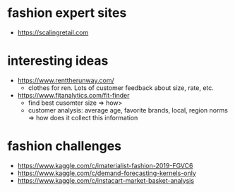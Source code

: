 # fashion expert sites
- https://scalingretail.com

# interesting ideas
- https://www.renttherunway.com/
  - clothes for ren. Lots of customer feedback about size, rate, etc.
- https://www.fitanalytics.com/fit-finder
  - find best cusomter size => how>
  - customer analysis: average age, favorite brands, local, region norms => how does it collect this information
  

# fashion challenges
- https://www.kaggle.com/c/imaterialist-fashion-2019-FGVC6
- https://www.kaggle.com/c/demand-forecasting-kernels-only
- https://www.kaggle.com/c/instacart-market-basket-analysis